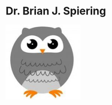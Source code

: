 Dr. Brian J. Spiering
====

<img alt="Click to email me" src="images/owl.jpeg">
<a href="mailto:bspiering@gmail.com"></a>